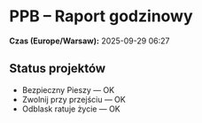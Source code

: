 # PPB – Raport godzinowy
**Czas (Europe/Warsaw):** 2025-09-29 06:27

## Status projektów
- Bezpieczny Pieszy — OK
- Zwolnij przy przejściu — OK
- Odblask ratuje życie — OK

